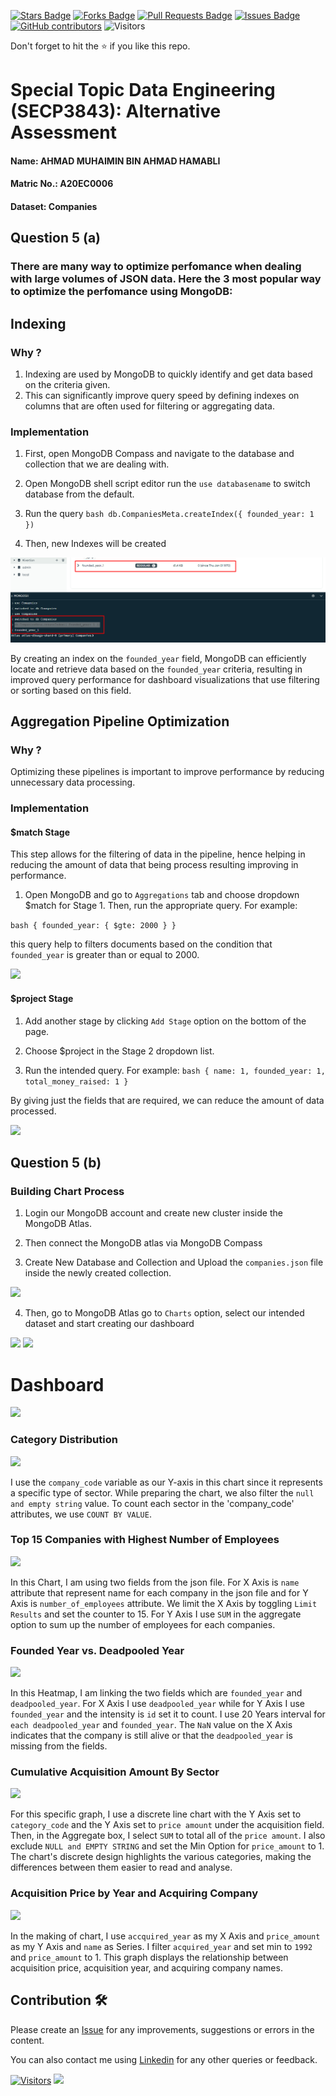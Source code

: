 <a href="https://github.com/drshahizan/SECP3843/stargazers"><img src="https://img.shields.io/github/stars/drshahizan/SECP3843" alt="Stars Badge"/></a>
<a href="https://github.com/drshahizan/SECP3843/network/members"><img src="https://img.shields.io/github/forks/drshahizan/SECP3843" alt="Forks Badge"/></a>
<a href="https://github.com/drshahizan/SECP3843/pulls"><img src="https://img.shields.io/github/issues-pr/drshahizan/SECP3843" alt="Pull Requests Badge"/></a>
<a href="https://github.com/drshahizan/SECP3843/issues"><img src="https://img.shields.io/github/issues/drshahizan/SECP3843" alt="Issues Badge"/></a>
<a href="https://github.com/drshahizan/SECP3843/graphs/contributors"><img alt="GitHub contributors" src="https://img.shields.io/github/contributors/drshahizan/SECP3843?color=2b9348"></a>
![Visitors](https://api.visitorbadge.io/api/visitors?path=https%3A%2F%2Fgithub.com%2Fdrshahizan%2FSECP3843&labelColor=%23d9e3f0&countColor=%23697689&style=flat)

Don't forget to hit the :star: if you like this repo.

# Special Topic Data Engineering (SECP3843): Alternative Assessment

#### Name: AHMAD MUHAIMIN BIN AHMAD HAMABLI

#### Matric No.: A20EC0006

#### Dataset: Companies

## Question 5 (a)

### There are many way to optimize perfomance when dealing with large volumes of JSON data. Here the 3 most popular way to optimize the perfomance using MongoDB:

## Indexing

### Why ?

1. Indexing are used by MongoDB to quickly identify and get data based on the criteria given.
2. This can significantly improve query speed by defining indexes on columns that are often used for filtering or aggregating data.

### Implementation 

1. First, open MongoDB Compass and navigate to the database and collection that we are dealing with.

2. Open MongoDB shell script editor run the `use databasename` to switch database from the default.

3. Run the query ```bash db.CompaniesMeta.createIndex({ founded_year: 1 }) ```

4. Then, new Indexes will be created

<img src="../materials/Q5_1.png">

By creating an index on the `founded_year` field, MongoDB can efficiently locate and retrieve data based on the `founded_year` criteria, resulting in improved query performance for dashboard visualizations that use filtering or sorting based on this field.

## Aggregation Pipeline Optimization

### Why ?

Optimizing these pipelines is important to improve performance by reducing unnecessary data processing.

### Implementation

#### $match Stage

This step allows for the filtering of data in the pipeline, hence helping in reducing the amount of data that being process resulting improving in performance.

1. Open MongoDB and go to `Aggregations` tab and choose dropdown $match for Stage 1. Then, run the appropriate query. For example: 

```bash { founded_year: { $gte: 2000 } } ```

this query help to filters documents based on the condition that `founded_year` is greater than or equal to 2000.

<img src="../materials/Q5_2.png">

#### $project Stage

1. Add another stage by clicking `Add Stage` option on the bottom of the page.

2. Choose $project in the Stage 2 dropdown list.

3. Run the intended query. For example:
```bash { name: 1, founded_year: 1, total_money_raised: 1 }```

By giving just the fields that are required, we can reduce the amount of data processed.

<img src="../materials/Q5_3.png">

## Question 5 (b)

### Building Chart Process

1. Login our MongoDB account and create new cluster inside the MongoDB Atlas.

2. Then connect the MongoDB atlas via MongoDB Compass

3. Create New Database and Collection and Upload the `companies.json` file inside the newly created collection.

<img src="../materials/Q5b_1.png">

4. Then, go to MongoDB Atlas go to `Charts` option, select our intended dataset and start creating our dashboard

<img src="../materials/Q5b_2.png">
<img src="../materials/Q5b_3.png">

# Dashboard

<img src="../materials/Q5b_7.png">
 
### Category Distribution

<img src="../materials/Q5b_4.png">

I use the `company_code` variable as our Y-axis in this chart since it represents a specific type of sector. While preparing the chart, we also filter the `null and empty string` value. To count each sector in the 'company_code' attributes, we use `COUNT BY VALUE`.

### Top 15 Companies with Highest Number of Employees

<img src="../materials/Q5b_5.png">

In this Chart, I am using two fields from the json file. For X Axis is `name` attribute that represent name for each company in the json file and for Y Axis is `number_of_employees` attribute. We limit the X Axis by toggling `Limit Results` and set the counter to 15. For Y Axis I use `SUM` in the aggregate option to sum up the number of employees for each companies.

### Founded Year vs. Deadpooled Year

<img src="../materials/Q5b_6.png">

In this Heatmap, I am linking the two fields which are `founded_year` and `deadpooled_year`. For X Axis I use `deadpooled_year` while for Y Axis I use `founded_year` and the intensity is `id` set it to count. I use 20 Years interval for `each deadpooled_year` and `founded_year`. The `NaN` value on the X Axis indicates that the company is still alive or that the `deadpooled_year` is missing from the fields.


### Cumulative Acquisition Amount By Sector

<img src="../materials/Q5b_9.png">

For this specific graph, I use a discrete line chart with the Y Axis set to `category_code` and the Y Axis set to `price amount` under the acquisition field. Then, in the Aggregate box, I select `SUM` to total all of the `price amount`. I also exclude `NULL and EMPTY STRING` and set the Min Option for `price_amount` to 1. The chart's discrete design highlights the various categories, making the differences between them easier to read and analyse.


### Acquisition Price by Year and Acquiring Company

<img src="../materials/Q5b_8.png">

In the making of chart, I use `accquired_year` as my X Axis and `price_amount` as my Y Axis and `name` as Series. I filter `acquired_year` and set min to `1992` and `price_amount` to 1. This graph displays the relationship between acquisition price, acquisition year, and acquiring company names.


## Contribution 🛠️

Please create an [Issue](https://github.com/drshahizan/special-topic-data-engineering/issues) for any improvements, suggestions or errors in the content.

You can also contact me using [Linkedin](https://www.linkedin.com/in/drshahizan/) for any other queries or feedback.

[![Visitors](https://api.visitorbadge.io/api/visitors?path=https%3A%2F%2Fgithub.com%2Fdrshahizan&labelColor=%23697689&countColor=%23555555&style=plastic)](https://visitorbadge.io/status?path=https%3A%2F%2Fgithub.com%2Fdrshahizan)
![](https://hit.yhype.me/github/profile?user_id=81284918)
